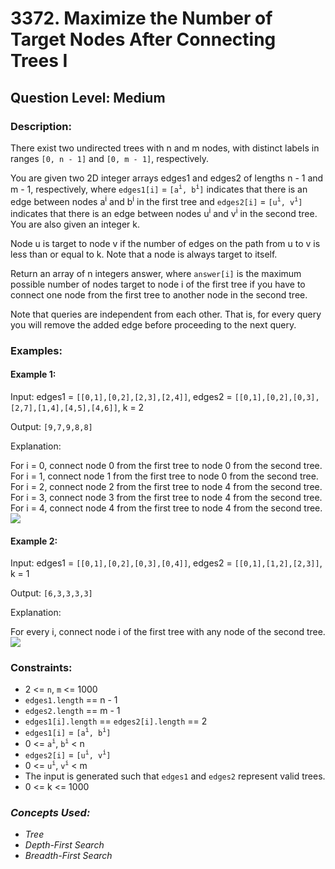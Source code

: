 # 3372. Maximize the Number of Target Nodes After Connecting Trees I
## Question Level: Medium
### Description:
There exist two undirected trees with n and m nodes, with distinct labels in ranges `[0, n - 1]` and `[0, m - 1]`, respectively.

You are given two 2D integer arrays edges1 and edges2 of lengths n - 1 and m - 1, respectively, where `edges1[i]` = `[a`<sup>`i`</sup>`, b`<sup>`i`</sup>`]` indicates that there is an edge between nodes a<sup>i</sup> and b<sup>i</sup> in the first tree and `edges2[i]` = `[u`<sup>`i`</sup>`, v`<sup>`i`</sup>`]` indicates that there is an edge between nodes u<sup>i</sup> and v<sup>i</sup> in the second tree. You are also given an integer k.

Node u is target to node v if the number of edges on the path from u to v is less than or equal to k. Note that a node is always target to itself.

Return an array of n integers answer, where `answer[i]` is the maximum possible number of nodes target to node i of the first tree if you have to connect one node from the first tree to another node in the second tree.

Note that queries are independent from each other. That is, for every query you will remove the added edge before proceeding to the next query.

### Examples:
#### Example 1:
Input: edges1 = `[[0,1],[0,2],[2,3],[2,4]]`, edges2 = `[[0,1],[0,2],[0,3],[2,7],[1,4],[4,5],[4,6]]`, k = 2

Output: `[9,7,9,8,8]`

Explanation:

For i = 0, connect node 0 from the first tree to node 0 from the second tree.  
For i = 1, connect node 1 from the first tree to node 0 from the second tree.  
For i = 2, connect node 2 from the first tree to node 4 from the second tree.  
For i = 3, connect node 3 from the first tree to node 4 from the second tree.  
For i = 4, connect node 4 from the first tree to node 4 from the second tree.  
<img src="https://assets.leetcode.com/uploads/2024/09/24/3982-1.png"><br>

#### Example 2:

Input: edges1 = `[[0,1],[0,2],[0,3],[0,4]]`, edges2 = `[[0,1],[1,2],[2,3]]`, k = 1

Output: `[6,3,3,3,3]`

Explanation:

For every i, connect node i of the first tree with any node of the second tree.  
<img src="https://assets.leetcode.com/uploads/2024/09/24/3928-2.png"><br>

### Constraints:

- 2 <= `n`, `m` <= 1000
- `edges1.length` == n - 1
- `edges2.length` == m - 1
- `edges1[i].length` == `edges2[i].length` == 2
- `edges1[i]` = `[a`<sup>`i`</sup>`, b`<sup>`i`</sup>`]`
- 0 <= `a`<sup>`i`</sup>, `b`<sup>`i`</sup> < n
- `edges2[i]` = `[u`<sup>`i`</sup>`, v`<sup>`i`</sup>`]`
- 0 <= `u`<sup>`i`</sup>, `v`<sup>`i`</sup> < m
- The input is generated such that `edges1` and `edges2` represent valid trees.
- 0 <= k <= 1000

### <i>Concepts Used:
- Tree
- Depth-First Search
- Breadth-First Search</i>